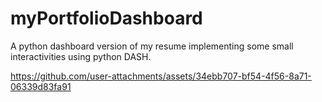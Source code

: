 # myPortfolioDashboard

A  python dashboard version of my resume implementing some small interactivities using python DASH.

https://github.com/user-attachments/assets/34ebb707-bf54-4f56-8a71-06339d83fa91

